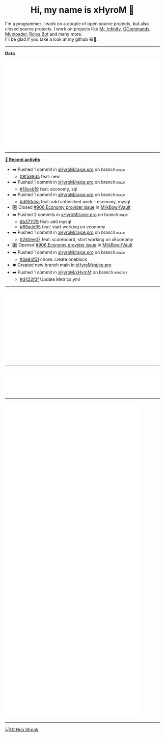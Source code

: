 <p align="center">
    <!-- <img src="https://avatars.githubusercontent.com/u/56601352" width="192" alt="hyro's pfp" /> -->
    <h1 align="center">Hi, my name is xHyroM 👋</h1>
</p>

I'm a programmer. I work on a couple of open source projects, but also closed source projects. I work on projects like [Mr. Infinity](https://discord.com/oauth2/authorize?client_id=720321585625694239&scope=bot%20applications.commands&permissions=8&redirect_uri=https://blobs.gq/imanager&prompt=consent&response_type=code), [GCommands](https://github.com/Garlic-Team/GCommands), [Muploader](https://github.com/xHyroM/Muploader), [Roles Bot](https://github.com/xHyroM/roles-bot) and many more.  
I'll be glad if you take a look at my github 😀👀.

___
**Data**

<img src="https://github.com/xHyroM/xHyroM/blob/master/.cache/base.svg">

___

**[📰 Recent activity](https://github.com/xHyroM)**
* ➡️ Pushed 1 commit in [xHyroM/rajce.pro](https://github.com/xHyroM/rajce.pro) on branch `main`
  * [#8f588d5](https://github.com/xHyroM/rajce.pro/commit/8f588d5) feat: new
* ➡️ Pushed 1 commit in [xHyroM/rajce.pro](https://github.com/xHyroM/rajce.pro) on branch `main`
  * [#18ceb19](https://github.com/xHyroM/rajce.pro/commit/18ceb19) feat: economy, sql
* ➡️ Pushed 1 commit in [xHyroM/rajce.pro](https://github.com/xHyroM/rajce.pro) on branch `main`
  * [#d951dea](https://github.com/xHyroM/rajce.pro/commit/d951dea) feat: add unfinished work - economy, mysql
* #️⃣ Closed [#906 Economy provider issue](https://github.com/MilkBowl/Vault/issues/906) in [MilkBowl/Vault](https://github.com/MilkBowl/Vault)
* ➡️ Pushed 2 commits in [xHyroM/rajce.pro](https://github.com/xHyroM/rajce.pro) on branch `main`
  * [#b371179](https://github.com/xHyroM/rajce.pro/commit/b371179) feat: add mysql
  * [#66add35](https://github.com/xHyroM/rajce.pro/commit/66add35) feat: start working on economy
* ➡️ Pushed 1 commit in [xHyroM/rajce.pro](https://github.com/xHyroM/rajce.pro) on branch `main`
  * [#280ee07](https://github.com/xHyroM/rajce.pro/commit/280ee07) feat: scoreboard, start working on xEconomy
* #️⃣ Opened [#906 Economy provider issue](https://github.com/MilkBowl/Vault/issues/906) in [MilkBowl/Vault](https://github.com/MilkBowl/Vault)
* ➡️ Pushed 1 commit in [xHyroM/rajce.pro](https://github.com/xHyroM/rajce.pro) on branch `main`
  * [#0e94f51](https://github.com/xHyroM/rajce.pro/commit/0e94f51) chore: create oneblock
* ⏺️ Created new branch main in [xHyroM/rajce.pro](https://github.com/xHyroM/rajce.pro)
* ➡️ Pushed 1 commit in [xHyroM/xHyroM](https://github.com/xHyroM/xHyroM) on branch `master`
  * [#d422f3f](https://github.com/xHyroM/xHyroM/commit/d422f3f) Update Metrics.yml


___

<img src="https://github.com/xHyroM/xHyroM/blob/master/.cache/isocalendar.svg">

___

<img src="https://github.com/xHyroM/xHyroM/blob/master/.cache/languages.svg">

___

<img src="https://github.com/xHyroM/xHyroM/blob/master/.cache/achievements.svg">

___

[![GitHub Streak](https://github-readme-streak-stats.herokuapp.com?user=xHyroM&theme=dark&hide_border=true&date_format=M%20j%5B%2C%20Y%5D)](https://git.io/streak-stats)
